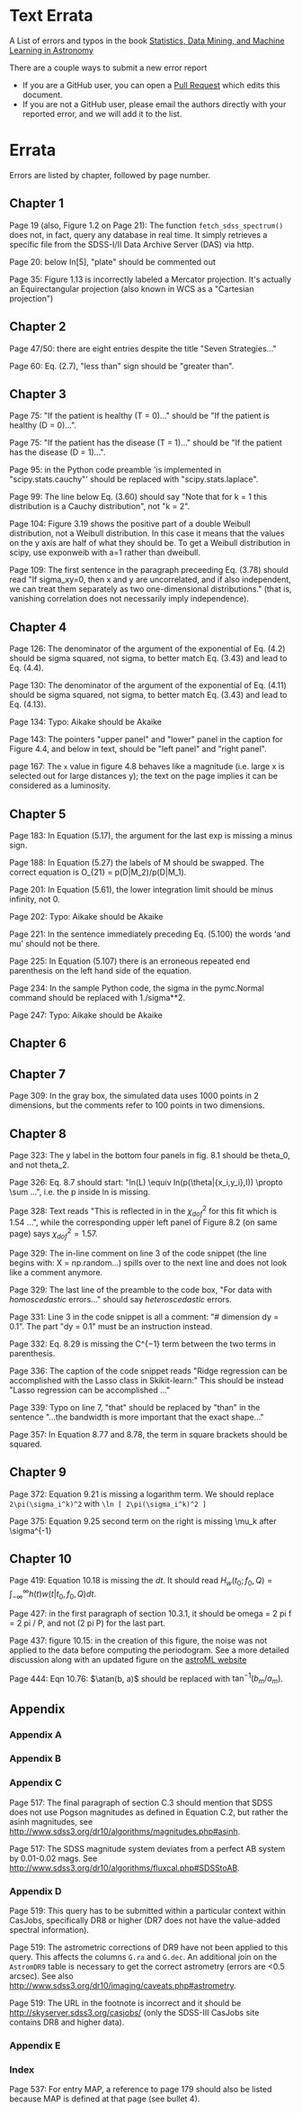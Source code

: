 # Text Errata

A List of errors and typos in the book
[Statistics, Data Mining, and Machine Learning in Astronomy](http://press.princeton.edu/titles/10159.html)

There are a couple ways to submit a new error report

- If you are a GitHub user, you can open a [Pull Request](https://help.github.com/articles/using-pull-requests) which edits this document.
- If you are not a GitHub user, please email the authors directly with your reported error, and we will add it to the list.


# Errata

Errors are listed by chapter, followed by page number.

## Chapter 1

Page 19 (also, Figure 1.2 on Page 21): The function `fetch_sdss_spectrum()`
does not, in fact, query any database in real time.  It simply retrieves a
specific file from the SDSS-I/II Data Archive Server (DAS) via http.

Page 20: below In[5], "plate" should be commented out

Page 35: Figure 1.13 is incorrectly labeled a Mercator projection.  It's actually an Equirectangular projection (also known in WCS as a "Cartesian projection")

## Chapter 2

Page 47/50: there are eight entries despite the title "Seven Strategies..."

Page 60: Eq. (2.7), "less than" sign should be "greater than".

## Chapter 3

Page 75: "If the patient is healthy (T = 0)..." should be "If the patient is healthy (D = 0)...".

Page 75: "If the patient has the disease (T = 1)..." should be "If the patient has the disease (D = 1)...".

Page 95: in the Python code preamble 'is implemented in "scipy.stats.cauchy"' should be replaced with "scipy.stats.laplace".

Page 99: The line below Eq. (3.60) should say "Note that for k = 1 this distribution is a Cauchy distribution", not "k = 2".

Page 104: Figure 3.19 shows the positive part of a double Weibull distribution, not a Weibull distribution. In this case it means that the values on the y axis are half of what they should be. To get a Weibull distribution in scipy, use exponweib with a=1 rather than dweibull. 

Page 109: The first sentence in the paragraph preceeding Eq. (3.78) should read
"If sigma_xy=0, then x and y are uncorrelated, and if also independent, we can
treat them separately as two one-dimensional distributions." (that is, vanishing
correlation does not necessarily imply independence).


## Chapter 4

Page 126: The denominator of the argument of the exponential of Eq. (4.2) should be sigma squared, not sigma, to better match Eq. (3.43) and lead to Eq. (4.4).

Page 130: The denominator of the argument of the exponential of Eq. (4.11) should be sigma squared, not sigma, to better match Eq. (3.43) and lead to Eq. (4.13).

Page 134: Typo: Aikake should be Akaike

Page 143: The pointers "upper panel" and "lower" panel in the caption for Figure 4.4, and below in text, should be "left panel" and "right panel".

page 167: The `x` value in figure 4.8 behaves like a magnitude (i.e. large x is selected out for large distances y); the text on the page implies it can be considered as a luminosity.


## Chapter 5

Page 183: In Equation (5.17), the argument for the last exp is missing a minus sign.

Page 188: In Equation (5.27) the labels of M should be swapped.  The correct
equation is O_{21} = p(D|M_2)/p(D|M_1).

Page 201: In Equation (5.61), the lower integration limit should be minus infinity, not 0.

Page 202: Typo: Aikake should be Akaike

Page 221: In the sentence immediately preceding Eq. (5.100) the words 'and mu' should not be there.

Page 225: In Equation (5.107) there is an erroneous repeated end parenthesis on the left hand side of the equation.

Page 234: In the sample Python code, the sigma in the pymc.Normal command should be replaced with 1./sigma**2.

Page 247: Typo: Aikake should be Akaike

## Chapter 6



## Chapter 7

Page 309: In the gray box, the simulated data uses 1000 points in 2 dimensions, but the comments refer to 100 points in two dimensions.

## Chapter 8

Page 323: The y label in the bottom four panels in fig. 8.1 should be theta_0, and not theta_2.

Page 326: Eq. 8.7 should start: "ln(L) \equiv ln(p(\theta|{x_i,y_i},I)) \propto \sum ...", i.e. the p inside ln is missing.

Page 328: Text reads "This is reflected in in the $\chi^2_{dof}$  for this fit  which is 1.54 ...", while the corresponding upper left panel of Figure 8.2 (on same page) says $\chi^2_{dof} = 1.57$.

Page 329: The in-line comment on line 3 of the code snippet (the line begins with: X = np.random...) spills over to the next line and does not look like a comment anymore.

Page 329: The last line of the preamble to the code box, "For data with *homoscedastic* errors..." should say *heteroscedastic* errors.

Page 331: Line 3 in the code snippet is all a comment: "# dimension  dy = 0.1". The part "dy = 0.1" must be an instruction instead.

Page 332: Eq. 8.29 is missing the C^{−1} term between the two terms in parenthesis.

Page 336: The caption of the code snippet reads "Ridge regression can be accomplished with the Lasso class in Skikit-learn:" This should be instead "Lasso regression can be accomplished ..."

Page 339: Typo on line 7, "that" should be replaced by "than" in the sentence
"...the bandwidth is more important that the exact shape..."

Page 357: In Equation 8.77 and 8.78, the term in square brackets should be squared.

## Chapter 9

Page 372: Equation 9.21 is missing a logarithm term. We should replace ``2\pi(\sigma_i^k)^2`` with ``\ln [ 2\pi(\sigma_i^k)^2 ]``

Page 375: Equation 9.25 second term on the right is missing \mu_k after \sigma^{-1}


## Chapter 10
Page 419: Equation 10.18 is missing the $dt$. It should read $H_w(t_0; f_0, Q) = \int_{-\infty}^{\infty} h(t) w(t | t_0, f_0, Q) dt$.

Page 427: in the first paragraph of section 10.3.1, it should be
         omega = 2 pi f = 2 pi / P, and not (2 pi P) for the last part.

Page 437: figure 10.15: in the creation of this figure, the noise was not applied
to the data before computing the periodogram.  See a more detailed discussion along
with an updated figure on the
[astroML website](http://www.astroml.org/book_figures/chapter10/fig_LS_sg_comparison.html)

Page 444: Eqn 10.76: $\atan(b, a)$ should be replaced with $\tan^{-1}(b_m / a_m)$.



## Appendix

### Appendix A

### Appendix B

### Appendix C

Page 517:  The final paragraph of section C.3 should mention that SDSS does not
use Pogson magnitudes as defined in Equation C.2, but rather the asinh
magnitudes, see http://www.sdss3.org/dr10/algorithms/magnitudes.php#asinh.

Page 517: The SDSS magnitude system deviates from a perfect AB system by 0.01-0.02 mags.
See http://www.sdss3.org/dr10/algorithms/fluxcal.php#SDSStoAB.

### Appendix D

Page 519: This query has to be submitted within a particular context within CasJobs,
specifically DR8 or higher (DR7 does not have the value-added spectral information).

Page 519: The astrometric corrections of DR9 have not been applied to this query.
This affects the columns `G.ra` and `G.dec`. An additional join on the
`AstromDR9` table is necessary to get the correct astrometry (errors are <0.5 arcsec).
See also http://www.sdss3.org/dr10/imaging/caveats.php#astrometry.

Page 519: The URL in the footnote is incorrect and it should be
http://skyserver.sdss3.org/casjobs/ (only the SDSS-III CasJobs site contains DR8 and higher
data).


### Appendix E


### Index

Page 537: For entry MAP, a reference to page 179 should also be listed because MAP
is defined at that page (see bullet 4).
